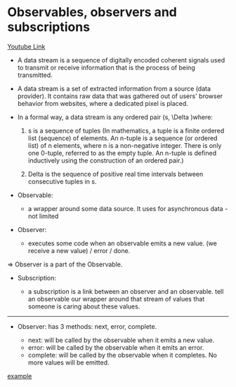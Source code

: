 # Observables, observers and subscriptions

[Youtube Link](https://www.youtube.com/watch?v=Tux1nhBPl_w)

- A data stream is a sequence of digitally encoded coherent signals used to transmit or receive information that is the process of being transmitted.

- A data stream is a set of extracted information from a source (data provider). It contains raw data that was gathered out of users' browser behavior from websites, where a dedicated pixel is placed.

- In a formal way, a data stream is any ordered pair (s, \Delta )where:

  1. s is a sequence of tuples (In mathematics, a tuple is a finite ordered list (sequence) of elements. An n-tuple is a sequence (or ordered list) of n elements, where n is a non-negative integer. There is only one 0-tuple, referred to as the empty tuple. An n-tuple is defined inductively using the construction of an ordered pair.)

  2. Delta is the sequence of positive real time intervals between consecutive tuples in s.

* Observable:

  - a wrapper around some data source. It uses for asynchronous data - not limited

* Observer:

  - executes some code when an observable emits a new value. (we receive a new value) / error / done.

=> Observer is a part of the Observable.

- Subscription:

  - a subscription is a link between an observer and an observable. tell an observable our wrapper around that stream of values that someone is caring about these values.

---

- Observer: has 3 methods: next, error, complete.

  - next: will be called by the observable when it emits a new value.
  - error: will be called by the observable when it emits an error.
  - complete: will be called by the observable when it completes. No more values will be emitted.

[example](https://jsfiddle.net/2eefj8Ld/)
